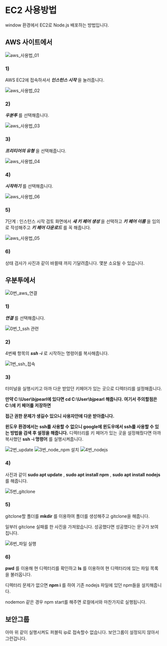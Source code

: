 # EC2 사용방법
window 환경에서 EC2로 Node.js 배포하는 방법입니다.

## AWS 사이트에서
![aws_사용법_01](https://user-images.githubusercontent.com/63000843/98460752-7097ea00-21ea-11eb-8d6b-f9b788ebe2d8.PNG)
### 1) 
AWS EC2에 접속하셔서 _**인스턴스 시작**_ 을 눌러줍니다.

![aws_사용법_02](https://user-images.githubusercontent.com/63000843/98460753-7261ad80-21ea-11eb-9e16-34630c56fb6f.PNG)
### 2) 
 _**우분투**_ 를 선택해줍니다.
 
 ![aws_사용법_03](https://user-images.githubusercontent.com/63000843/98460754-7392da80-21ea-11eb-968b-80358beef045.PNG)
 ### 3) 
 _**프리티어의 유형**_ 을 선택해줍니다.
 
 ![aws_사용법_04](https://user-images.githubusercontent.com/63000843/98460755-742b7100-21ea-11eb-9858-4c4a6381cc76.PNG)
  ### 4) 
 _**시작하기**_ 를 선택해줍니다.
 
 ![aws_사용법_06](https://user-images.githubusercontent.com/63000843/98460757-768dcb00-21ea-11eb-8369-146cb2e350bd.PNG)
   ### 5) 
 7단계 : 인스턴스 시작 검토 화면에서 _**새 키 페어 생성**_ 을 선택하고 _**키 페어 이름**_ 을 임의로 작성해주고 _**키 페어 다운로드**_ 를 꼭 해줍니다.
 
 ![aws_사용법_05](https://user-images.githubusercontent.com/63000843/98460756-75f53480-21ea-11eb-832a-d539e7c3cab7.PNG)
 ### 6) 
  상태 검사가 사진과 같이 바뀔때 까지 기달려줍니다. 몇분 소요될 수 있습니다.
## 우분투에서
![0번_aws_연결](https://user-images.githubusercontent.com/63000843/98461109-f321a900-21ec-11eb-95aa-1a231d52be07.PNG)
 ### 1) 
  _**연결**_ 를 선택해줍니다.
  
 ![0번_1_ssh 관련](https://user-images.githubusercontent.com/63000843/98461108-f1f07c00-21ec-11eb-845f-412707fbf0be.PNG)
  ### 2)
  4번째 항목의 _**ssh -i**_ 로 시작하는 명령어를 복사해줍니다.

![1번_ssh_접속](https://user-images.githubusercontent.com/63000843/98461110-f321a900-21ec-11eb-82b4-3da0d0342a5c.PNG)
### 3)
  터미널을 실행시키고 아까 다운 받았던 키페어가 있는 곳으로 디렉터리를 설정해줍니다.
  
  **만약 C:\User\bjpearl에 있다면 cd C:\User\bjpearl 해줍니다. 여기서 주의할점은 C:\에 키 페어를 저장하면** 
  
  **접근 권한 문제가 생길수 있으니 사용자안에 다운 받아줍니다.**
  
  **윈도우 환경에서는 ssh를 사용할 수 없으니 google에 윈도우에서 ssh를 사용할 수 있는 방법을 검색 후 설정을 해줍니다.**
  디렉터리를 키 페어가 있는 곳을 설정해줬다면 아까 복사했던 __**ssh -i 명령어**__ 를 실행시켜줍니다.
  
![2번_update](https://user-images.githubusercontent.com/63000843/98461111-f3ba3f80-21ec-11eb-938f-614ada35af5a.PNG)
![3번_node_npm 설치](https://user-images.githubusercontent.com/63000843/98461112-f3ba3f80-21ec-11eb-8808-6726db1b61bc.PNG)
![4번_nodejs](https://user-images.githubusercontent.com/63000843/98461113-f452d600-21ec-11eb-9a28-59f7bc0288d3.PNG)
### 4)
사진과 같이 __**sudo apt update**__ , __**sudo apt install npm**__ , __**sudo apt install nodejs**__ 를 해줍니다.

![5번_gitclone](https://user-images.githubusercontent.com/63000843/98461114-f452d600-21ec-11eb-9471-ec9ba56bb9ec.PNG)
### 5)
gitclone할 폴더를 __**mkdir**__ 를 이용하여 폴더를 생성해주고 gitclone을 해줍니다.

일부러 gitclone 실패를 한 사진을 가져왔습니다. 성공했다면 성공했다는 문구가 보여집니다.

![6번_파일 실행](https://user-images.githubusercontent.com/63000843/98461118-f74dc680-21ec-11eb-9d5e-43ab2507bdf4.PNG)
### 6)
__**pwd**__ 를 이용해 현 디렉터리를 확인하고 __**ls**__ 를 이용하여 현 디렉터리에 있는 파일 목록을 불러옵니다.

디렉터리 문제가 없으면 __**npm i**__ 를 하여 기존 nodejs 파일에 있던 npm들을 설치해줍니다.

nodemon 같은 경우 npm start를 해주면 로컬에서와 마찬가지로 실행됩니다.

## 보안그룹
아마 위 같이 실행시켜도 퍼블릭 ip로 접속할수 없습니다. 보안그룹이 설정되지 않아서 그런겁니다.

  
